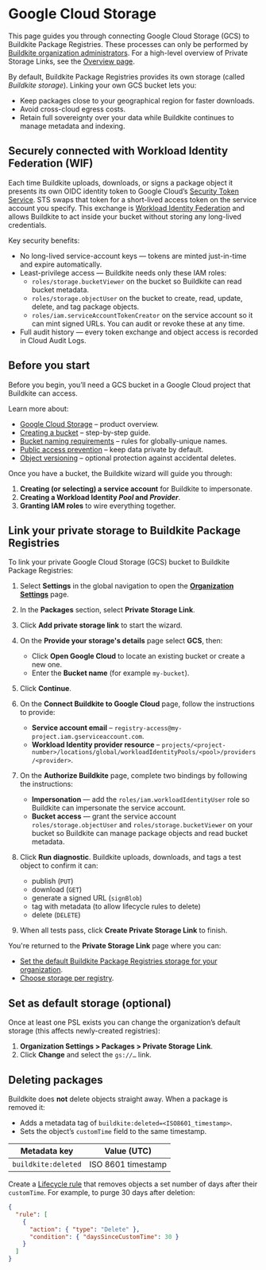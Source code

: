 # Google Cloud Storage

This page guides you through connecting Google Cloud Storage (GCS) to Buildkite Package Registries. These processes can only be performed by [Buildkite organization administrators](/docs/package-registries/security/permissions#manage-teams-and-permissions-organization-level-permissions). For a high-level overview of Private Storage Links, see the [Overview page](/docs/package-registries/private-storage-link).

By default, Buildkite Package Registries provides its own storage (called *Buildkite storage*). Linking your own GCS bucket lets you:

- Keep packages close to your geographical region for faster downloads.
- Avoid cross-cloud egress costs.
- Retain full sovereignty over your data while Buildkite continues to manage metadata and indexing.

## Securely connected with Workload Identity Federation (WIF)

Each time Buildkite uploads, downloads, or signs a package object it presents its own OIDC identity token to Google Cloud’s [Security Token Service](https://cloud.google.com/iam/docs/reference/sts/rest). STS swaps that token for a short-lived access token on the service account you specify. This exchange is [Workload Identity Federation](https://cloud.google.com/iam/docs/workload-identity-federation) and allows Buildkite to act inside your bucket without storing any long-lived credentials.

Key security benefits:

- No long-lived service-account keys — tokens are minted just-in-time and expire automatically.
- Least-privilege access — Buildkite needs only these IAM roles:
  + `roles/storage.bucketViewer` on the bucket so Buildkite can read bucket metadata.
  + `roles/storage.objectUser` on the bucket to create, read, update, delete, and tag package objects.
  + `roles/iam.serviceAccountTokenCreator` on the service account so it can mint signed URLs.
You can audit or revoke these at any time.
- Full audit history — every token exchange and object access is recorded in Cloud Audit Logs.

## Before you start

Before you begin, you’ll need a GCS bucket in a Google Cloud project that Buildkite can access.

Learn more about:

- [Google Cloud Storage](https://cloud.google.com/storage) – product overview.
- [Creating a bucket](https://cloud.google.com/storage/docs/creating-buckets) – step-by-step guide.
- [Bucket naming requirements](https://cloud.google.com/storage/docs/naming-buckets) – rules for globally-unique names.
- [Public access prevention](https://cloud.google.com/storage/docs/public-access-prevention) – keep data private by default.
- [Object versioning](https://cloud.google.com/storage/docs/object-versioning) – optional protection against accidental deletes.

Once you have a bucket, the Buildkite wizard will guide you through:

1. **Creating (or selecting) a service account** for Buildkite to impersonate.
1. **Creating a Workload Identity _Pool_ and _Provider_**.
1. **Granting IAM roles** to wire everything together.

## Link your private storage to Buildkite Package Registries

To link your private Google Cloud Storage (GCS) bucket to Buildkite Package Registries:

1. Select **Settings** in the global navigation to open the [**Organization Settings**](https://buildkite.com/organizations/~/settings) page.

1. In the **Packages** section, select **Private Storage Link**.

1. Click **Add private storage link** to start the wizard.

1. On the **Provide your storage's details** page select **GCS**, then:
    + Click **Open Google Cloud** to locate an existing bucket or create a new one.
    + Enter the **Bucket name** (for example `my-bucket`).

1. Click **Continue**.

1. On the **Connect Buildkite to Google Cloud** page, follow the instructions to provide:
    + **Service account email** – `registry-access@my-project.iam.gserviceaccount.com`.
    + **Workload Identity provider resource** – `projects/<project-number>/locations/global/workloadIdentityPools/<pool>/providers/<provider>`.

1. On the **Authorize Buildkite** page, complete two bindings by following the instructions:
    + **Impersonation** — add the `roles/iam.workloadIdentityUser` role so Buildkite can impersonate the service account.
    + **Bucket access** — grant the service account `roles/storage.objectUser` and `roles/storage.bucketViewer` on your bucket so Buildkite can manage package objects and read bucket metadata.

1. Click **Run diagnostic**. Buildkite uploads, downloads, and tags a test object to confirm it can:
    + publish (`PUT`)
    + download (`GET`)
    + generate a signed URL (`signBlob`)
    + tag with metadata (to allow lifecycle rules to delete)
    + delete (`DELETE`)

1. When all tests pass, click **Create Private Storage Link** to finish.

You're returned to the **Private Storage Link** page where you can:

- [Set the default Buildkite Package Registries storage for your organization](/docs/package-registries/private-storage-link#set-the-default-buildkite-package-registries-storage).
- [Choose storage per registry](/docs/package-registries/manage-registries#update-a-source-registry-configure-registry-storage).

## Set as default storage (optional)

Once at least one PSL exists you can change the organization’s default storage (this affects newly-created registries):

1. **Organization Settings > Packages > Private Storage Link**.
1. Click **Change** and select the `gs://…` link.

## Deleting packages

Buildkite does **not** delete objects straight away. When a package is removed it:

- Adds a metadata tag of `buildkite:deleted=<ISO8601_timestamp>`.
- Sets the object’s `customTime` field to the same timestamp.

| Metadata key       | Value (UTC) |
|--------------------|-------------|
| `buildkite:deleted`| ISO 8601 timestamp |

Create a [Lifecycle rule](https://cloud.google.com/storage/docs/lifecycle) that removes objects a set number of days after their `customTime`. For example, to purge 30 days after deletion:

```json
{
  "rule": [
    {
      "action": { "type": "Delete" },
      "condition": { "daysSinceCustomTime": 30 }
    }
  ]
}
```
